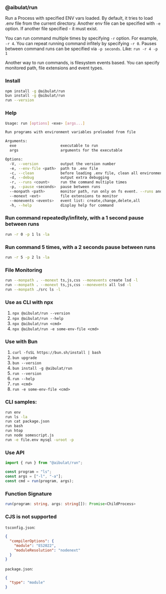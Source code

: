 ### @aibulat/run

Run a Process with specified ENV vars loaded.
By default, it tries to load .env file from the current directory.
Another env file can be specified with `-e` option.
If another file specified - it must exist.

You can run command multiple times by specifying `-r` option. For example,
`-r 4`. You can repeat running command infitely by specifying `-r 0`.
Pauses between command runs can be specified via `-p seconds`. Like: `run -r 4 -p 1`

Another way to run commands, is filesystem events based. You can specify monitored path, file extensions
and event types.

### Install

```bash
npm install -g @aibulat/run
bun install -g @aibulat/run
run --version
```

### Help

```bash
Usage: run [options] <exe> [args...]

Run programs with environment variables preloaded from file

Arguments:
  exe                    executable to run
  args                   arguments for the executable

Options:
  -V, --version          output the version number
  -e, --env-file <path>  path to .env file
  -c, --clean            before loading .env file, clean all environment variables except PATH, HOME, SHELL
  -d, --debug            output extra debugging
  -r, --runs <count>     run the command multiple times
  -p, --pause <seconds>  pause between runs
  --monpath <path>       monitor path, run only on fs event. --runs and --pause are ignored
  --monext <ext>         file extensions to monitor
  --monevents <events>   event list: create,change,delete,all
  -h, --help             display help for command
```

### Run command repeatedly/infitely, with a 1 second pause between runs

```bash
run -r 0 -p 1 ls -la
```

### Run command 5 times, with a 2 seconds pause between runs

```bash
run -r 5 -p 2 ls -la
```

### File Monitoring

```bash
run --monpath . --monext ts,js,css --monevents create lsd -l
run --monpath . --monext ts,js,css --monevents all lsd -l
run --monpath ./src ls -l
```

### Use as CLI with npx

1. `npx @aibulat/run --version`
1. `npx @aibulat/run --help`
1. `npx @aibulat/run <cmd>`
1. `npx @aibulat/run -e some-env-file <cmd>`

### Use with Bun

1. `curl -fsSL https://bun.sh/install | bash`
1. `bun upgrade`
1. `bun --version`
1. `bun install -g @aibulat/run`
1. `run --version`
1. `run --help`
1. `run <cmd>`
1. `run -e some-env-file <cmd>`

### CLI samples:

```sh
run env
run ls -la
run cat package.json
run bash
run htop
run node somescript.js
run -e file.env mysql -uroot -p
```

### Use API

```typescript
import { run } from "@aibulat/run";

const program = "ls";
const args = ["-l", "-a"];
const cmd = run(program, args);
```

### Function Signature

```typescript
run(program: string, args: string[]): Promise<ChildProcess>
```

### CJS is not supported

`tsconfig.json`:

```json
{
  "compilerOptions": {
    "module": "ES2022",
    "moduleResolution": "nodenext"
  }
}
```

`package.json`:

```json
{
  "type": "module"
}
```
